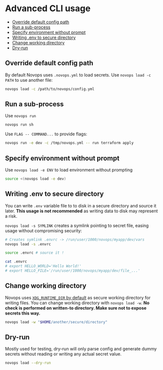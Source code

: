 # Advanced CLI usage

- [Override default config path](#override-default-config-path)
- [Run a sub-process](#run-a-sub-process)
- [Specify environment without prompt](#specify-environment-without-prompt)
- [Writing .env to secure directory](#writing-env-to-secure-directory)
- [Change working directory](#change-working-directory)
- [Dry-run](#dry-run)

## Override default config path

By default Novops uses `.novops.yml` to load secrets. Use `novops load -c PATH` to use another file:

```sh
novops load -c /path/to/novops/config.yml
```

## Run a sub-process

Use `novops run`

```sh
novops run sh
```

Use `FLAG -- COMMAND...` to provide flags:

```sh
novops run -e dev -c /tmp/novops.yml -- run terraform apply
```

## Specify environment without prompt

Use `novops load -e ENV` to load environment without prompting

```sh
source <(novops load -e dev)
```

## Writing .env to secure directory

You can write `.env` variable file to to disk in a secure directory and source it later. **This usage is not recommended** as writing data to disk may represent a risk. 

`novops load -s SYMLINK` creates a symlink pointing to secret file, easing usage without compromising security:

```sh
# Creates symlink .envrc -> /run/user/1000/novops/myapp/dev/vars
novops load -s .envrc

source .envrc # source it !

cat .envrc
# export HELLO_WORLD='Hello World!'
# export HELLO_FILE='/run/user/1000/novops/myapp/dev/file_...'
```

## Change working directory

Novops uses [`XDG_RUNTIME_DIR` by default](../advanced/security.md) as secure working directory for writing files. You can change working directory with `novops load -w`. **No check is performed on written-to directory. Make sure not to expose secrets this way.**

```sh
novops load -w "$HOME/another/secure/directory"
```

## Dry-run

Mostly used for testing, dry-run will only parse config and generate dummy secrets without reading or writing any actual secret value. 

```sh
novops load --dry-run
```